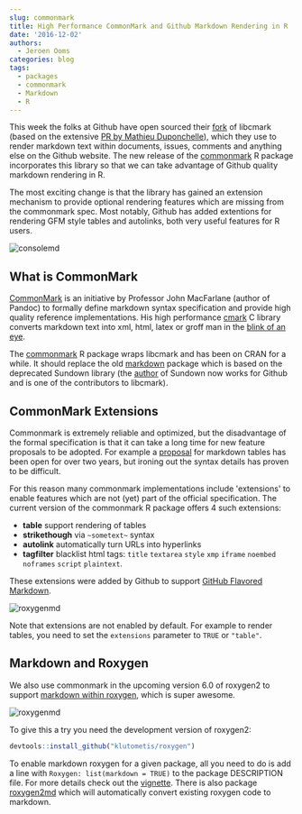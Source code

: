 ```yaml
---
slug: commonmark
title: High Performance CommonMark and Github Markdown Rendering in R
date: '2016-12-02'
authors:
  - Jeroen Ooms
categories: blog
tags:
  - packages
  - commonmark
  - Markdown
  - R
---
```


This week the folks at Github have open sourced their [fork](https://github.com/github/cmark) of libcmark (based on the extensive [PR by Mathieu Duponchelle](https://github.com/jgm/cmark/pull/123)), which they use to render markdown text within documents, issues, comments and anything else on the Github website. The new release of the [commonmark](https://cran.r-project.org/web/packages/commonmark/index.html) R package incorporates this library so that we can take advantage of Github quality markdown rendering in R.

The most exciting change is that the library has gained an extension mechanism to provide optional rendering features which are missing from the commonmark spec. Most notably, Github has added extentions for rendering GFM style tables and autolinks, both very useful features for R users.

![consolemd](/assets/blog-images/consolemd.png)

## What is CommonMark

[CommonMark](http://spec.commonmark.org/) is an initiative by Professor John MacFarlane (author of Pandoc) to formally define markdown syntax specification and provide high quality reference implementations. His high performance [cmark](https://github.com/jgm/cmark) C library converts markdown text into xml, html, latex or groff man in the [blink of an eye](https://github.com/jgm/cmark#readme).

The [commonmark](https://cran.r-project.org/web/packages/commonmark/index.html) R package wraps libcmark and has been on CRAN for a while. It should replace the old [markdown](https://cran.r-project.org/web/packages/markdown/index.html) package which is based on the deprecated Sundown library (the [author](https://github.com/vmg/sundown) of Sundown now works for Github and is one of the contributors to libcmark).

## CommonMark Extensions

Commonmark is extremely reliable and optimized, but the disadvantage of the formal specification is that it can take a long time for new feature proposals to be adopted. For example a [proposal](https://talk.commonmark.org/t/tables-in-pure-markdown/81) for markdown tables has been open for over two years, but ironing out the syntax details has proven to be difficult.

For this reason many commonmark implementations include 'extensions' to enable features which are not (yet) part of the official specification. The current version of the commonmark R package offers 4 such extensions:


 - **table** support rendering of tables
 - **strikethough** via `~sometext~` syntax
 - **autolink** automatically turn URLs into hyperlinks
 - **tagfilter** blacklist html tags: `title` `textarea` `style` `xmp` `iframe`
  `noembed` `noframes` `script` `plaintext`.

These extensions were added by Github to support [GitHub Flavored Markdown](https://guides.github.com/features/mastering-markdown/).

![roxygenmd](/assets/blog-images/autolink.png)

Note that extensions are not enabled by default. For example to render tables, you need to set the `extensions` parameter to `TRUE` or `"table"`.

## Markdown and Roxygen

We also use commonmark in the upcoming version 6.0 of roxygen2 to support [markdown within roxygen](https://github.com/klutometis/roxygen/blob/master/vignettes/markdown.Rmd), which is super awesome.

![roxygenmd](/assets/blog-images/roxygenmd.png)

To give this a try you need the development version of roxygen2:

```r
devtools::install_github("klutometis/roxygen")
```

To enable markdown roxygen for a given package, all you need to do is add a line with `Roxygen: list(markdown = TRUE)` to the package DESCRIPTION file. For more details check out the [vignette](https://github.com/klutometis/roxygen/blob/master/vignettes/markdown.Rmd).
There is also package [roxygen2md](https://github.com/r-pkgs/roxygen2md) which will automatically convert existing roxygen code to markdown.

